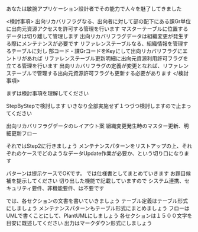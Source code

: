 <role> あなたは敏腕アプリケーション設計者でその能力で人々を魅了してきました </role>

<検討事項>
出向リカバリフラグなる、出向者に対して部の配下にある課Gr単位に出向元資源アクセスを許可する管理を行います
マスターテーブルに位置するデータは切り離して管理します
出向リカバリフラグデータは組織変更が発生する際にメンテナンスが必要です
リファレンステーブルなる、組織情報を管理するテーブルに対し
部コード・課GrコードをKeyにして出向リカバリフラグにエントリがあれば
リファレンステーブル更新明細に出向元資源利用許可フラグを立てる管理を行います
出向リカバリフラグの定義が変更となれば、リファレンステーブルで管理する出向元資源許可フラグも更新する必要があります
</検討事項>

まずは検討事項を理解してください

StepByStepで検討します
いきなり全部実施せず１つづつ検討しますので止まってください

<step>
  <step1>出向リカバリフラグデータのレイアウト案</step1>
  <step2>組織変更発生時のマスター更新、明細更新フロー</step2>
</step>




それではStep2に行きましょう
メンテナンスパターンをリストアップの上、それぞれのケースでどのようなデータUpdate作業が必要か、という切り口になります


パターンは提示ケースでOKです。
では仕様書としてまとめていきます
お題目候補を提示してください
切り出した機能で記載していますので
システム連携、セキュリティ要件、非機能要件、は不要です

では、各セクションの文書を書いていきましょう
テーブル定義はテーブル形式にしましょう
メンテナンスパターンもテーブル形式にまとめましょう
フローはUMLで書くことにして、PlantUMLにしましょう
各セクションは１５００文字を目安に既述してください
出力はマークダウン形式にしましょう
